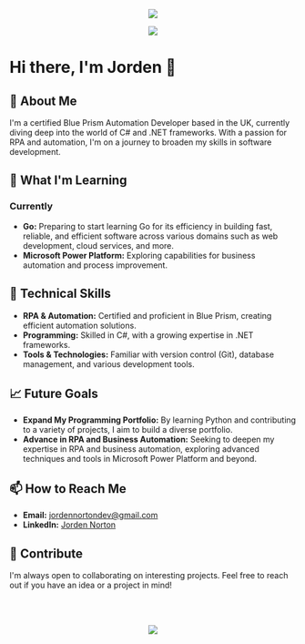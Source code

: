 <!--
**JordenNorton/JordenNorton** is a ✨ _special_ ✨ repository because its `README.md` (this file) appears on your GitHub profile.

Here are some ideas to get you started:

- 🔭 I’m currently working on ...
- 🌱 I’m currently learning ...
- 👯 I’m looking to collaborate on ...
- 🤔 I’m looking for help with ...
- 💬 Ask me about ...
- 📫 How to reach me: ...
- 😄 Pronouns: ...
- ⚡ Fun fact: ...
-->
<p align="center">
  <a href="https://skillicons.dev">
    <img src="https://skillicons.dev/icons?i=cs,dotnet,react,vue" />
  </a>
</p>
<p align="center">
  <a href="https://skillicons.dev">
    <img src="https://skillicons.dev/icons?i=postgresql,mongo" />
  </a>
</p>

# Hi there, I'm Jorden 👋

## 🚀 About Me
I'm a certified Blue Prism Automation Developer based in the UK, currently diving deep into the world of C# and .NET frameworks. With a passion for RPA and automation, I'm on a journey to broaden my skills in software development.
## 🌱 What I'm Learning

### Currently
- **Go:** Preparing to start learning Go for its efficiency in building fast, reliable, and efficient software across various domains such as web development, cloud services, and more.
- **Microsoft Power Platform:** Exploring capabilities for business automation and process improvement.

## 💼 Technical Skills
- **RPA & Automation:** Certified and proficient in Blue Prism, creating efficient automation solutions.
- **Programming:** Skilled in C#, with a growing expertise in .NET frameworks.
- **Tools & Technologies:** Familiar with version control (Git), database management, and various development tools.

## 📈 Future Goals
- **Expand My Programming Portfolio:** By learning Python and contributing to a variety of projects, I aim to build a diverse portfolio.
- **Advance in RPA and Business Automation:** Seeking to deepen my expertise in RPA and business automation, exploring advanced techniques and tools in Microsoft Power Platform and beyond.

## 📫 How to Reach Me
- **Email:** [jordennortondev@gmail.com](mailto:jordennortondev@gmail.com)
- **LinkedIn:** [Jorden Norton](https://www.linkedin.com/in/jorden-norton-086039161/)

## 🤝 Contribute
I'm always open to collaborating on interesting projects. Feel free to reach out if you have an idea or a project in mind!

<br>
<br>

<p align="center">
  <a href="https://github.com/JordenNorton/github-readme-stats">
    <img align="center" src="https://github-readme-stats.vercel.app/api/wakatime?username=JNorton&layout=compact&theme=dracula&hide=text,csproj,config,GitIgnore+file,go.mod,solution+file,json,xml,cshtml,svg" />
  </a>
</p>
